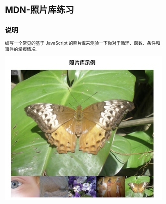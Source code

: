 # MDN-照片库练习

## 说明

编写一个常见的基于 JavaScript 的照片库来测验一下你对于循环、函数、条件和事件的掌握情况。


![展示页面](https://github.com/qwas3110/-photoStorage-mdn/blob/master/images/show.jpeg)
